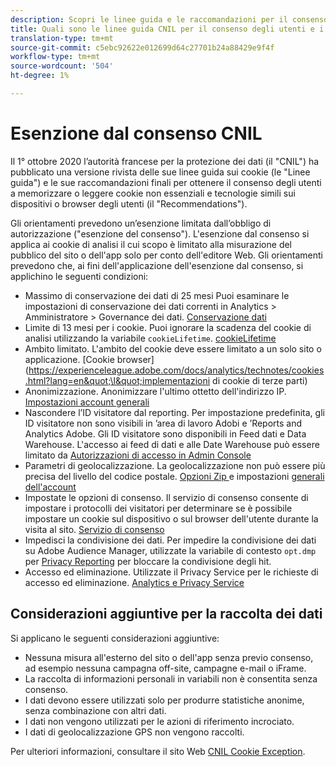 ```yaml
---
description: Scopri le linee guida e le raccomandazioni per il consenso degli utenti a memorizzare o leggere cookie non essenziali su dispositivi o browser.
title: Quali sono le linee guida CNIL per il consenso degli utenti e i cookie
translation-type: tm+mt
source-git-commit: c5ebc92622e012699d64c27701b24a88429e9f4f
workflow-type: tm+mt
source-wordcount: '504'
ht-degree: 1%

---
```



# Esenzione dal consenso CNIL

Il 1° ottobre 2020 l’autorità francese per la protezione dei dati (il &quot;CNIL&quot;) ha pubblicato una versione rivista delle sue linee guida sui cookie (le &quot;Linee guida&quot;) e le sue raccomandazioni finali per ottenere il consenso degli utenti a memorizzare o leggere cookie non essenziali e tecnologie simili sui dispositivi o browser degli utenti (il &quot;Recommendations&quot;).

Gli orientamenti prevedono un’esenzione limitata dall’obbligo di autorizzazione (&quot;esenzione del consenso&quot;). L&#39;esenzione dal consenso si applica ai cookie di analisi il cui scopo è limitato alla misurazione del pubblico del sito o dell&#39;app solo per conto dell&#39;editore Web. Gli orientamenti prevedono che, ai fini dell&#39;applicazione dell&#39;esenzione dal consenso, si applichino le seguenti condizioni:

* Massimo di conservazione dei dati di 25 mesi  Puoi esaminare le impostazioni di conservazione dei dati correnti in Analytics > Amministratore > Governance dei dati.  [Conservazione dati](https://experienceleague.adobe.com/docs/analytics/technotes/data-retention.html)
* Limite di 13 mesi per i cookie.  Puoi ignorare la scadenza del cookie di analisi utilizzando la variabile `cookieLifetime`.  [cookieLifetime](https://experienceleague.adobe.com/docs/analytics/implementation/vars/config-vars/cookielifetime.html)
* Ambito limitato. L&#39;ambito del cookie deve essere limitato a un solo sito o applicazione. [Cookie browser](https://experienceleague.adobe.com/docs/analytics/technotes/cookies.html?lang=en&quot;\l&quot;implementazioni di cookie di terze parti)
* Anonimizzazione. Anonimizzare l&#39;ultimo ottetto dell&#39;indirizzo IP. [Impostazioni account generali](https://experienceleague.adobe.com/docs/analytics/admin/admin-tools/general-acct-settings-admin.html)
* Nascondere l’ID visitatore dal reporting.  Per impostazione predefinita, gli ID visitatore non sono visibili in ’area di lavoro Adobi e ’Reports and Analytics Adobe.  Gli ID visitatore sono disponibili in Feed dati e Data Warehouse.  L&#39;accesso ai feed di dati e alle Date Warehouse può essere limitato da [Autorizzazioni di accesso in  Admin Console](https://experienceleague.adobe.com/docs/core-services/interface/manage-users-and-products/admin-getting-started.html?lang=en&quot;\l&quot;task_040673FE3E3E429B9531FBCB8B6A4391)
* Parametri di geolocalizzazione. La geolocalizzazione non può essere più precisa del livello del codice postale. [Opzioni Zip ](https://experienceleague.adobe.com/docs/analytics/implementation/vars/page-vars/zip.html?lang=en&quot;\l&quot;zip-in-adobe-experience-platform-launch) e impostazioni  [generali dell&#39;account](https://experienceleague.adobe.com/docs/analytics/admin/admin-tools/general-acct-settings-admin.html?lang=en&quot;\l&quot;admin-tools)
* Impostate le opzioni di consenso.  Il servizio di consenso consente di impostare i protocolli dei visitatori per determinare se è possibile impostare un cookie sul dispositivo o sul browser dell&#39;utente durante la visita al sito. [Servizio di consenso](https://experienceleague.adobe.com/docs/id-service/using/implementation/opt-in-service/optin-overview.html)
* Impedisci la condivisione dei dati.  Per impedire la condivisione dei dati su Adobe Audience Manager, utilizzate la variabile di contesto `opt.dmp` per [Privacy Reporting](https://experienceleague.adobe.com/docs/analytics/admin/data-governance/consent-variables.html?lang=en&quot;\l&quot;variables) per bloccare la condivisione degli hit.
* Accesso ed eliminazione. Utilizzate il Privacy Service per le richieste di accesso ed eliminazione. [Analytics e Privacy Service](https://experienceleague.adobe.com/docs/analytics/admin/data-governance/an-gdpr-overview.html)

## Considerazioni aggiuntive per la raccolta dei dati

Si applicano le seguenti considerazioni aggiuntive:

* Nessuna misura all&#39;esterno del sito o dell&#39;app senza previo consenso, ad esempio nessuna campagna off-site, campagne e-mail o iFrame.
* La raccolta di informazioni personali in variabili non è consentita senza consenso.
* I dati devono essere utilizzati solo per produrre statistiche anonime, senza combinazione con altri dati.
* I dati non vengono utilizzati per le azioni di riferimento incrociato.
* I dati di geolocalizzazione GPS non vengono raccolti.

Per ulteriori informazioni, consultare il sito Web [CNIL Cookie Exception](https://www.cnil.fr/en/sheet-ndeg16-use-analytics-your-websites-and-applications).
